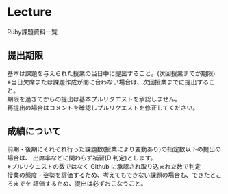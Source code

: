 # Lecture
Ruby課題資料一覧

## 提出期限
基本は課題を与えられた授業の当日中に提出すること。(次回授業までが期限)  
 ※当日欠席または課題作成が間に合わない場合は、次回授業までに提出すること。  
 期限を過ぎてからの提出は基本プルリクエストを承認しません。   
 再提出の場合はコメントを確認しプルリクエストを修正してください。

## 成績について
前期・後期にそれぞれ行った課題数(授業により変動あり)の指定数以下の提出の場合は、 出席率などに関わらず補習(D 判定)とします。  
※プルリクエストの数ではなく Github に承認され取り込まれた数で判定  
授業の態度・姿勢を評価するため、考えてもできない課題の場合も、できたところまでを 評価するため、提出は必ずおこなうこと。  